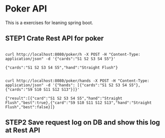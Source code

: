 # Poker API

This is a exercises for leaning spring boot.

## STEP1 Crate Rest API for poker


```

curl http://localhost:8080/poker/h -X POST -H "Content-Type: application/json" -d '{"cards":"S1 S2 S3 S4 S5"}'

{"cards":"S1 S2 S3 S4 S5","hand":"Straight Flush"}


```

```
curl http://localhost:8080/poker/hands -X POST -H "Content-Type: application/json" -d '{"hands": [{"cards":"S1 S2 S3 S4 S5"},{"cards":"S9 S10 S11 S12 S13"}]}'

{"result":[{"card":"S1 S2 S3 S4 S5","hand":"Straight Flush","best":true},{"card":"S9 S10 S11 S12 S13","hand":"Straight Flush","best":false}]}
```


## STEP2 Save request log on DB and show this log at Rest API





